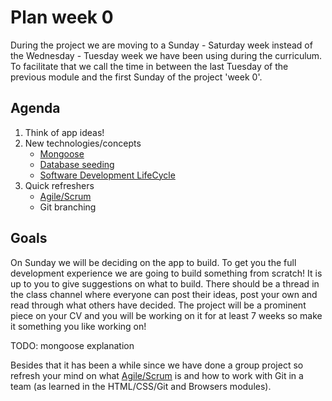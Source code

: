 # Plan week 0

During the project we are moving to a Sunday - Saturday week instead of the Wednesday - Tuesday week we have been using during the curriculum. To facilitate that we call the time in between the last Tuesday of the previous module and the first Sunday of the project 'week 0'.

## Agenda
1. Think of app ideas!
2. New technologies/concepts
    - [Mongoose](https://mongoosejs.com/)
    - [Database seeding](TODO)
    - [Software Development LifeCycle](https://hackyourfuture.github.io/study/#/software-development/SDLC)
3. Quick refreshers
    - [Agile/Scrum](https://study.hackyourfuture.net/#/software-development/agile)
    - Git branching

## Goals
On Sunday we will be deciding on the app to build. To get you the full development experience we are going to build something from scratch! It is up to you to give suggestions on what to build. There should be a thread in the class channel where everyone can post their ideas, post your own and read through what others have decided. The project will be a prominent piece on your CV and you will be working on it for at least 7 weeks so make it something you like working on!

TODO: mongoose explanation

Besides that it has been a while since we have done a group project so refresh your mind on what [Agile/Scrum](https://study.hackyourfuture.net/#/software-development/agile) is and how to work with Git in a team (as learned in the HTML/CSS/Git and Browsers modules).